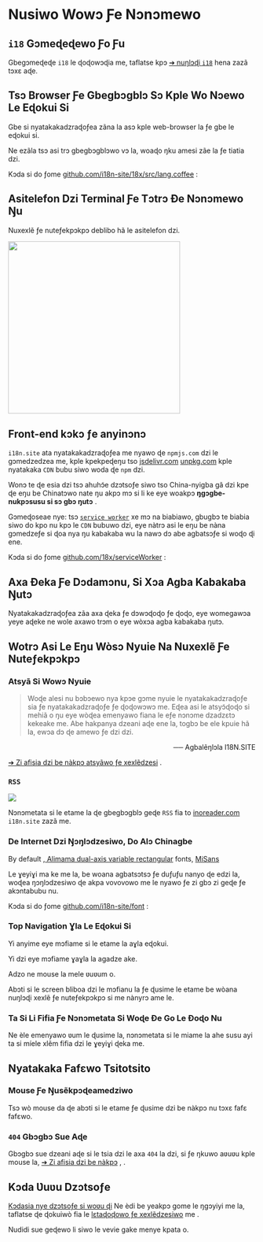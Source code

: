 # Nusiwo Wowɔ Ƒe Nɔnɔmewo

## `i18` Gɔmeɖeɖewo Ƒo Ƒu

Gbegɔmeɖeɖe `i18` le ɖoɖowɔɖia me, taflatse kpɔ [➔ nuŋlɔɖi `i18`](/i18) hena zazã tɔxɛ aɖe.

## Tsɔ Browser Ƒe Gbegbɔgblɔ Sɔ Kple Wo Nɔewo Le Eɖokui Si

Gbe si nyatakakadzraɖoƒea zãna la asɔ kple web-browser la ƒe gbe le eɖokui si.

Ne ezãla tsɔ asi trɔ gbegbɔgblɔwo vɔ la, woaɖo ŋku amesi zãe la ƒe tiatia dzi.

Kɔda si do ƒome [github.com/i18n-site/18x/src/lang.coffee](https://github.com/i18n-site/18x/blob/main/src/lang.coffee) :

## Asitelefon Dzi Terminal Ƒe Tɔtrɔ Ɖe Nɔnɔmewo Ŋu

Nuxexlẽ ƒe nuteƒekpɔkpɔ deblibo hã le asitelefon dzi.

<img src="//p.3ti.site/1721379497.avif" width="350px">

## <a rel=id href="#ha" id="ha"></a> Front-end kɔkɔ ƒe anyinɔnɔ

`i18n.site` ata nyatakakadzraɖoƒea me nyawo ɖe `npmjs.com` dzi le gɔmedzedzea me, kple kpekpeɖeŋu tso [jsdelivr.com](//jsdelivr.com) [unpkg.com](//unpkg.com) kple nyatakaka `CDN` bubu siwo woda ɖe `npm` dzi.

Wonɔ te ɖe esia dzi tsɔ ahuhɔ̃e dzɔtsoƒe siwo tso China-nyigba gã dzi kpe ɖe eŋu be Chinatɔwo nate ŋu akpɔ mɔ si li ke eye woakpɔ **ŋgɔgbe-nukpɔsusu si sɔ gbɔ ŋutɔ** .

Gɔmeɖoseae nye: tsɔ [`service worker`](https://developer.mozilla.org/docs/Web/API/Service_Worker_API) xe mɔ na biabiawo, gbugbɔ te biabia siwo do kpo nu kpɔ le `CDN` bubuwo dzi, eye nàtrɔ asi le eŋu be nàna gɔmedzeƒe si ɖoa nya ŋu kabakaba wu la nawɔ dɔ abe agbatsɔƒe si woɖo ɖi ene.

Kɔda si do ƒome [github.com/18x/serviceWorker](https://github.com/i18n-site/18x/tree/main/serviceWorker) :

## Axa Ɖeka Ƒe Dɔdamɔnu, Si Xɔa Agba Kabakaba Ŋutɔ

Nyatakakadzraɖoƒea zãa axa ɖeka ƒe dɔwɔɖoɖo ƒe ɖoɖo, eye womegawɔa yeye aɖeke ne wole axawo trɔm o eye wòxɔa agba kabakaba ŋutɔ.

## Wotrɔ Asi Le Eŋu Wòsɔ Nyuie Na Nuxexlẽ Ƒe Nuteƒekpɔkpɔ

### Atsyã Si Wowɔ Nyuie

> Woɖe alesi nu bɔbɔewo nya kpɔe gɔme nyuie le nyatakakadzraɖoƒe sia ƒe nyatakakadzraɖoƒe ƒe ɖoɖowɔwɔ me.
> Eɖea asi le atsyɔ̃ɖoɖo si mehiã o ŋu eye wòɖea emenyawo fiana le eƒe nɔnɔme dzadzɛtɔ kekeake me.
> Abe hakpanya dzeani aɖe ene la, togbɔ be ele kpuie hã la, ewɔa dɔ ɖe amewo ƒe dzi dzi.

<p style="text-align:right">── Agbalẽŋlɔla I18N.SITE</p>

[➔ Zi afisia dzi be nàkpɔ atsyãwo ƒe xexlẽdzesi](/i18n.site/md/styl) .

### `RSS`

![](//p.3ti.site/1725541085.avif)

Nɔnɔmetata si le etame la ɖe gbegbɔgblɔ geɖe `RSS` fia to [inoreader.com](//inoreader.com) `i18n.site` zazã me.

### De Internet Dzi Ŋɔŋlɔdzesiwo, Do Alɔ Chinagbe

By default [, Alimama dual-axis variable rectangular](https://www.iconfont.cn/fonts/detail?cnid=pOvFIr086ADR) fonts, [MiSans](https://hyperos.mi.com/font/zh/download/)

Le ɣeyiɣi ma ke me la, be woana agbatsɔtsɔ ƒe duƒuƒu nanyo ɖe edzi la, woɖea ŋɔŋlɔdzesiwo ɖe akpa vovovowo me le nyawo ƒe zi gbɔ zi geɖe ƒe akɔntabubu nu.

Kɔda si do ƒome [github.com/i18n-site/font](https://github.com/i18n-site/font) :

### Top Navigation Ɣla Le Eɖokui Si

Yi anyime eye mɔfiame si le etame la aɣla eɖokui.

Yi dzi eye mɔfiame ɣaɣla la agadze ake.

Adzo ne mouse la mele ʋuʋum o.

Abɔti si le screen bliboa dzi le mɔfianu la ƒe ɖusime le etame be wòana nuŋlɔɖi xexlẽ ƒe nuteƒekpɔkpɔ si me nànyrɔ ame le.

### Ta Si Li Fifia Ƒe Nɔnɔmetata Si Woɖe Ɖe Go Le Ɖoɖo Nu

Ne èle emenyawo ʋum le ɖusime la, nɔnɔmetata si le miame la ahe susu ayi ta si míele xlẽm fifia dzi le ɣeyiɣi ɖeka me.

## Nyatakaka Fafɛwo Tsitotsito

### Mouse Ƒe Ŋusẽkpɔɖeamedziwo

Tsɔ wò mouse da ɖe abɔti si le etame ƒe ɖusime dzi be nàkpɔ nu tɔxɛ fafɛ fafɛwo.

### `404` Gbɔgbɔ Sue Aɖe

Gbɔgbɔ sue dzeani aɖe si le tsia dzi le axa `404` la dzi, si ƒe ŋkuwo aʋuʋu kple mouse la, [➔ Zi afisia dzi be nàkpɔ](/404) , .

## Kɔda Ʋuʋu Dzɔtsoƒe

[Kɔdasia nye dzɔtsoƒe si woʋu ɖi](/i18n.site/c/src) Ne èdi be yeakpɔ gome le ŋgɔyiyi me la, taflatse ɖe ɖokuiwò fia le [lɛtaɖoɖowo ƒe xexlẽdzesiwo](//groups.google.com/u/2/g/i18n-site) me .

Nudidi sue geɖewo li siwo le vevie gake menye kpata o.